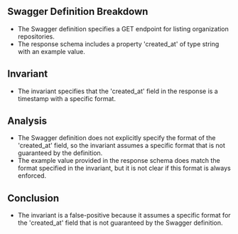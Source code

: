 ## Swagger Definition Breakdown
- The Swagger definition specifies a GET endpoint for listing organization repositories.
- The response schema includes a property 'created_at' of type string with an example value.

## Invariant
- The invariant specifies that the 'created_at' field in the response is a timestamp with a specific format.

## Analysis
- The Swagger definition does not explicitly specify the format of the 'created_at' field, so the invariant assumes a specific format that is not guaranteed by the definition.
- The example value provided in the response schema does match the format specified in the invariant, but it is not clear if this format is always enforced.

## Conclusion
- The invariant is a false-positive because it assumes a specific format for the 'created_at' field that is not guaranteed by the Swagger definition.
